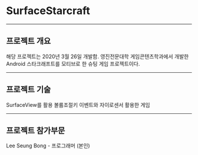 # SurfaceStarcraft
-------------------
## 프로젝트 개요
해당 프로젝트는 2020년 3월 26일 개발함.
영진전문대학 게임콘텐츠학과에서 개발한 Android 스타크래프트를 모티브로 한 슈팅 게임 프로젝트이다.

-------------------
## 프로젝트 기술
SurfaceView를 활용
볼륨조절키 이벤트와 자이로센서 활용한 게임

-------------------
## 프로젝트 참가부문
Lee Seung Bong  - 프로그래머 (본인)
